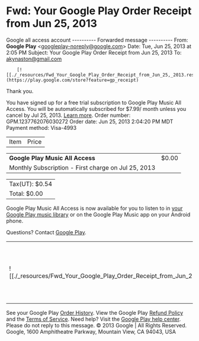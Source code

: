 # Fwd: Your Google Play Order Receipt from Jun 25, 2013

Google all access account
\---------- Forwarded message ----------
From: **Google Play** <[googleplay-noreply@google.com](mailto:googleplay-noreply@google.com)\>
Date: Tue, Jun 25, 2013 at 2:05 PM
Subject: Your Google Play Order Receipt from Jun 25, 2013
To: [akynaston@gmail.com](mailto:akynaston@gmail.com)

		[![[./_resources/Fwd_Your_Google_Play_Order_Receipt_from_Jun_25,_2013.resources/unknown_filename.png]]](https://play.google.com/store?feature=gp_receipt)

		

Thank you.

You have signed up for a free trial subscription to Google Play Music All Access. You will be automatically subscribed for $7.99/ month unless you cancel by Jul 25, 2013. [Learn more](http://support.google.com/googleplay/?p=music_subdetails&hl=en).
Order number:
GPM.1237762076030272
Order date: Jun 25, 2013 2:04:20 PM MDT
Payment method: Visa-4993

|     |     |
| --- | --- |
| Item | Price |

|     |     |
| --- | --- |
| **Google Play Music All Access** | $0.00 |
| Monthly Subscription - First charge on Jul 25, 2013 |     |

|     |
| --- |
| Tax(UT): $0.54 |
| Total: $0.00 |

Google Play Music All Access is now available for you to listen to in [your Google Play music library](https://play.google.com/music?feature=gp_receipt) or on the Google Play Music app on your Android phone.

Questions? Contact [Google Play](http://support.google.com/mobile/?p=music_helplanding&hl=en).

|     |     |
| --- | --- |
| ![[./_resources/Fwd_Your_Google_Play_Order_Receipt_from_Jun_25,_2013.resources/unknown_filename.1.png]] | Introducing Google Play<br>All your entertainment in one place, available anywhere. [Learn more](https://play.google.com/about?feature=gp_receipt)[›](https://play.google.com/?feature=gp_receipt) |

See your Google Play [Order History](https://play.google.com/store/account?feature=gp_receipt).
View the Google Play [Refund Policy](http://support.google.com/mobile/?p=play_refund&hl=en) and the [Terms of Service](http://play.google.com/intl/en_us/about/play-terms.html).
Need help? Visit the [Google Play help center](http://support.google.com/mobile/?p=music_helplanding&hl=en).
Please do not reply to this message.
© 2013 Google | All Rights Reserved.
Google, 1600 Amphitheatre Parkway, Mountain View, CA 94043, USA
